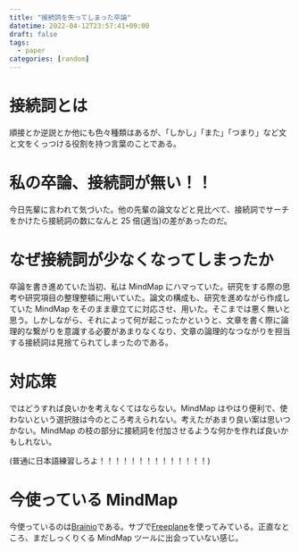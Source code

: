 ```yaml
---
title: "接続詞を失ってしまった卒論"
datetime: 2022-04-12T23:57:41+09:00
draft: false
tags:
  - paper
categories: [random]
---
```


# 接続詞とは

順接とか逆説とか他にも色々種類はあるが、「しかし」「また」「つまり」など文と文をくっつける役割を持つ言葉のことである。

# 私の卒論、接続詞が無い！！

今日先輩に言われて気づいた。他の先輩の論文などと見比べて、接続詞でサーチをかけたら接続詞の数になんと 25 倍(適当)の差があったのだ。

# なぜ接続詞が少なくなってしまったか

卒論を書き進めていた当初、私は MindMap にハマっていた。研究をする際の思考や研究項目の整理整頓に用いていた。論文の構成も、研究を進めながら作成していた MindMap をそのまま章立てに対応させ、用いた。そこまでは悪く無いと思う。しかしながら、それによって何が起こったかというと、文章を書く際に論理的な繋がりを意識する必要があまりなくなり、文章の論理的なつながりを担当する接続詞は見捨てられてしまったのである。

# 対応策

ではどうすれば良いかを考えなくてはならない。MindMap はやはり便利で、使わないという選択肢は今のところ考えられない。考えたがあまり良い案は思いつかない。MindMap の枝の部分に接続詞を付加させるような何かを作れば良いかもしれない。

(普通に日本語練習しろよ！！！！！！！！！！！！！！)

# 今使っている MindMap

今使っているのは[Brainio](https://brainio.com/#/)である。サブで[Freeplane](https://www.freeplane.org/wiki/index.php/Home)を使ってみている。正直なところ、まだしっくりくる MindMap ツールに出会っていない感じ。
